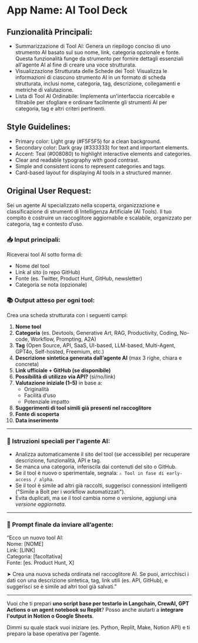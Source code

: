 # **App Name**: AI Tool Deck

## Funzionalità Principali:

- Summarizzazione di Tool AI: Genera un riepilogo conciso di uno strumento AI basato sul suo nome, link, categoria opzionale e fonte. Questa funzionalità funge da strumento per fornire dettagli essenziali all'agente AI al fine di creare una voce strutturata.
- Visualizzazione Strutturata delle Schede dei Tool: Visualizza le informazioni di ciascuno strumento AI in un formato di scheda strutturata, inclusi nome, categoria, tag, descrizione, collegamenti e metriche di valutazione.
- Lista di Tool AI Ordinabile: Implementa un'interfaccia ricercabile e filtrabile per sfogliare e ordinare facilmente gli strumenti AI per categoria, tag e altri criteri pertinenti.

## Style Guidelines:

- Primary color: Light gray (#F5F5F5) for a clean background.
- Secondary color: Dark gray (#333333) for text and important elements.
- Accent: Teal (#008080) to highlight interactive elements and categories.
- Clear and readable typography with good contrast.
- Simple and consistent icons to represent categories and tags.
- Card-based layout for displaying AI tools in a structured manner.

## Original User Request:
Sei un agente AI specializzato nella scoperta, organizzazione e classificazione di strumenti di Intelligenza Artificiale (AI Tools). Il tuo compito è costruire un raccoglitore aggiornabile e scalabile, organizzato per categoria, tag e contesto d’uso.

### 📥 Input principali:
Riceverai tool AI sotto forma di:
- Nome del tool
- Link al sito (o repo GitHub)
- Fonte (es. Twitter, Product Hunt, GitHub, newsletter)
- Categoria se nota (opzionale)

### 📚 Output atteso per ogni tool:
Crea una scheda strutturata con i seguenti campi:

1. **Nome tool**
2. **Categoria** (es. Devtools, Generative Art, RAG, Productivity, Coding, No-code, Workflow, Prompting, A2A)
3. **Tag** (Open Source, API, SaaS, UI-based, LLM-based, Multi-Agent, GPT4o, Self-hosted, Freemium, etc.)
4. **Descrizione sintetica generata dall’agente AI** (max 3 righe, chiara e concreta)
5. **Link ufficiale + GitHub (se disponibile)**
6. **Possibilità di utilizzo via API?** (sì/no/link)
7. **Valutazione iniziale (1–5)** in base a:
   - Originalità
   - Facilità d’uso
   - Potenziale impatto
8. **Suggerimenti di tool simili già presenti nel raccoglitore**
9. **Fonte di scoperta**
10. **Data inserimento**

---

### 🤖 Istruzioni speciali per l'agente AI:

- Analizza automaticamente il sito del tool (se accessibile) per recuperare descrizione, funzionalità, API e tag.
- Se manca una categoria, inferiscila dai contenuti del sito o GitHub.
- Se il tool è nuovo o sperimentale, segnala: `⚠️ Tool in fase di early-access / alpha`.
- Se il tool è simile ad altri già raccolti, suggerisci connessioni intelligenti ("Simile a Bolt per i workflow automatizzati").
- Evita duplicati, ma se il tool cambia nome o versione, aggiungi una *versione aggiornata*.

---

### 🧠 Prompt finale da inviare all’agente:

“Ecco un nuovo tool AI:  
Nome: [NOME]  
Link: [LINK]  
Categoria: [facoltativa]  
Fonte: [es. Product Hunt, X]  

➤ Crea una nuova scheda ordinata nel raccoglitore AI. Se puoi, arricchisci i dati con una descrizione sintetica, tag, link utili (es. API, GitHub), e suggerisci se è simile ad altri tool già salvati.”

---

Vuoi che ti prepari **uno script base per testarlo in Langchain, CrewAI, GPT Actions o un agent notebook su Replit**? Posso anche aiutarti a **integrare l'output in Notion o Google Sheets**.

Dimmi su quale stack vuoi iniziare (es. Python, Replit, Make, Notion API) e ti preparo la base operativa per l’agente.
  